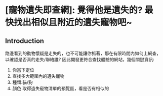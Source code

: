 # [寵物遺失即查網]: 覺得他是遺失的? 最快找出相似且附近的遺失寵物吧~
## Introduction
路邊看到的動物懷疑是走失的，也不可能讓你抓著，那在有限時間內如何上網查，以確認是否真的走失/聯絡誰?
因此開發更符合查找體驗的網站，幾個關鍵資訊:
1. 你當下定位
2. 查找多大範圍內的遺失寵物
3. 種類:貓/狗
4. 顏色
取得遺失寵物清單的預覽圖，看是否有相似的
